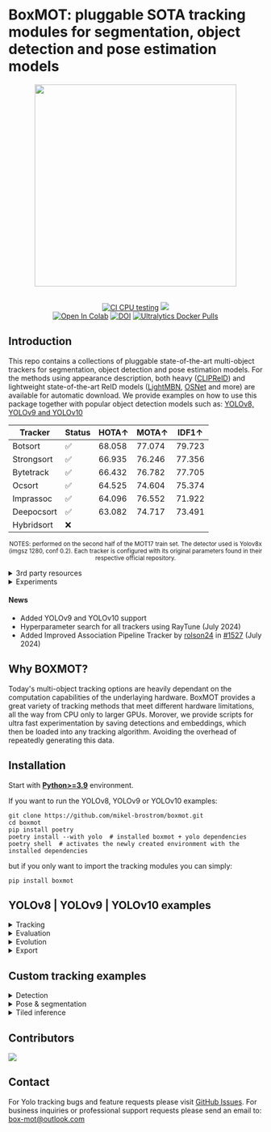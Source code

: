# BoxMOT: pluggable SOTA tracking modules for segmentation, object detection and pose estimation models

<div align="center">
  <p>
  <img src="assets/images/track_all_seg_1280_025conf.gif" width="400"/>
  </p>
  <br>
  <div>
  <a href="https://github.com/mikel-brostrom/yolov8_tracking/actions/workflows/ci.yml"><img src="https://github.com/mikel-brostrom/yolov8_tracking/actions/workflows/ci.yml/badge.svg" alt="CI CPU testing"></a>
  <a href="https://pepy.tech/project/boxmot"><img src="https://static.pepy.tech/badge/boxmot"></a>
  <br>
  <a href="https://colab.research.google.com/drive/18nIqkBr68TkK8dHdarxTco6svHUJGggY?usp=sharing"><img src="https://colab.research.google.com/assets/colab-badge.svg" alt="Open In Colab"></a>
<a href="https://doi.org/10.5281/zenodo.8132989"><img src="https://zenodo.org/badge/DOI/10.5281/zenodo.8132989.svg" alt="DOI"></a>
<a href="https://hub.docker.com/r/boxmot/boxmot"><img src="https://img.shields.io/docker/pulls/boxmot/boxmot?logo=docker" alt="Ultralytics Docker Pulls"></a>

  </div>
</div>

## Introduction

This repo contains a collections of pluggable state-of-the-art multi-object trackers for segmentation, object detection and pose estimation models. For the methods using appearance description, both heavy ([CLIPReID](https://arxiv.org/pdf/2211.13977.pdf)) and lightweight state-of-the-art ReID models ([LightMBN](https://arxiv.org/pdf/2101.10774.pdf), [OSNet](https://arxiv.org/pdf/1905.00953.pdf) and more) are available for automatic download. We provide examples on how to use this package together with popular object detection models such as: [YOLOv8, YOLOv9 and YOLOv10](https://github.com/ultralytics)

<div align="center">

<!-- START TRACKER TABLE -->
| Tracker | Status  | HOTA↑ | MOTA↑ | IDF1↑ |
| ------- | ------- | ----- | ----- | ----- |
| Botsort | ✅ | 68.058 | 77.074 | 79.723 |
| Strongsort | ✅ | 66.935 | 76.246 | 77.356 |
| Bytetrack | ✅ | 66.432 | 76.782 | 77.705 |
| Ocsort | ✅ | 64.525 | 74.604 | 75.374 |
| Imprassoc | ✅ | 64.096 | 76.552 | 71.922 |
| Deepocsort | ✅ | 63.082 | 74.717 | 73.491 |
| Hybridsort | ❌ |  |  |  |

<!-- END TRACKER TABLE -->

<sub> NOTES: performed on the second half of the MOT17 train set. The detector used is Yolov8x (imgsz 1280, conf 0.2). Each tracker is configured with its original parameters found in their respective official repository.</sub>

</div>

</details>

<details>
<summary>3rd party resources</summary>

* [ROS wrapper for boxmot (link to external repository)](https://github.com/KalanaRatnayake/boxmot_ros)&nbsp;
* [Yolov10 Integration with BoxMOT (link to external Notebook)](https://colab.research.google.com/drive/1-QV2TNfqaMsh14w5VxieEyanugVBG14V?usp=drive_link)&nbsp;
* [Yolov8 training (link to external repository)](https://docs.ultralytics.com/modes/train/)&nbsp;
* [ReID model training (link to external repository)](https://kaiyangzhou.github.io/deep-person-reid/user_guide.html)&nbsp;
* [ReID model inference acceleration with Nebullvm (link to external Notebook)](https://colab.research.google.com/drive/1APUZ1ijCiQFBR9xD0gUvFUOC8yOJIvHm?usp=sharing)&nbsp;

  </details>

<details>
<summary>Experiments</summary>

In inverse chronological order:

* [Evaluation of the params evolved for first half of MOT17 on the complete MOT17](https://github.com/mikel-brostrom/Yolov5_StrongSORT_OSNet/wiki/Evaluation-of-the-params-evolved-for-first-half-of-MOT17-on-the-complete-MOT17)

* [Segmentation model vs object detetion model on MOT metrics](https://github.com/mikel-brostrom/Yolov5_StrongSORT_OSNet/wiki/Segmentation-model-vs-object-detetion-model-on-MOT-metrics)

* [Effect of masking objects before feature extraction](https://github.com/mikel-brostrom/Yolov5_StrongSORT_OSNet/wiki/Masked-detection-crops-vs-regular-detection-crops-for-ReID-feature-extraction)

* [conf-thres vs HOTA, MOTA and IDF1](https://github.com/mikel-brostrom/Yolov5_StrongSORT_OSNet/wiki/conf-thres-vs-MOT-metrics)

* [Effect of KF updates ahead for tracks with no associations on MOT17](https://github.com/mikel-brostrom/Yolov5_StrongSORT_OSNet/wiki/Effect-of-KF-updates-ahead-for-tracks-with-no-associations,-on-MOT17)

* [Effect of full images vs 1280 input to StrongSORT on MOT17](https://github.com/mikel-brostrom/Yolov5_StrongSORT_OSNet/wiki/Effect-of-passing-full-image-input-vs-1280-re-scaled-to-StrongSORT-on-MOT17)

* [Effect of different OSNet architectures on MOT16](https://github.com/mikel-brostrom/Yolov5_StrongSORT_OSNet/wiki/OSNet-architecture-performances-on-MOT16)

* [Yolov5 StrongSORT vs BoTSORT vs OCSORT](https://github.com/mikel-brostrom/Yolov5_StrongSORT_OSNet/wiki/StrongSORT-vs-BoTSORT-vs-OCSORT)
    * Yolov5 [BoTSORT](https://arxiv.org/abs/2206.14651) branch: https://github.com/mikel-brostrom/Yolov5_StrongSORT_OSNet/tree/botsort

* [Yolov5 StrongSORT OSNet vs other trackers MOT17](https://github.com/mikel-brostrom/Yolov5_StrongSORT_OSNet/wiki/MOT-17-evaluation-(private-detector))&nbsp;

* [StrongSORT MOT16 ablation study](https://github.com/mikel-brostrom/Yolov5_StrongSORT_OSNet/wiki/Yolov5DeepSORTwithOSNet-vs-Yolov5StrongSORTwithOSNet-ablation-study-on-MOT16)&nbsp;

* [Yolov5 StrongSORT OSNet vs other trackers MOT16 (deprecated)](https://github.com/mikel-brostrom/Yolov5_StrongSORT_OSNet/wiki/MOT-16-evaluation)&nbsp;

  </details>

#### News

* Added YOLOv9 and YOLOv10 support
* Hyperparameter search for all trackers using RayTune (July 2024)
* Added Improved Association Pipeline Tracker by [rolson24](https://github.com/rolson24) in [#1527](https://github.com/mikel-brostrom/boxmot/pull/1527) (July 2024)


## Why BOXMOT?

Today's multi-object tracking options are heavily dependant on the computation capabilities of the underlaying hardware. BoxMOT provides a great variety of tracking methods that meet different hardware limitations, all the way from CPU only to larger GPUs. Morover, we provide scripts for ultra fast experimentation by saving detections and embeddings, which then be loaded into any tracking algorithm. Avoiding the overhead of repeatedly generating this data.

## Installation

Start with [**Python>=3.9**](https://www.python.org/) environment.

If you want to run the YOLOv8, YOLOv9 or YOLOv10 examples:

```
git clone https://github.com/mikel-brostrom/boxmot.git
cd boxmot
pip install poetry
poetry install --with yolo  # installed boxmot + yolo dependencies
poetry shell  # activates the newly created environment with the installed dependencies
```

but if you only want to import the tracking modules you can simply:

```
pip install boxmot
```

## YOLOv8 | YOLOv9 | YOLOv10 examples

<details>
<summary>Tracking</summary>

<details>
<summary>Yolo models</summary>



```bash
$ python tracking/track.py --yolo-model yolov10n      # bboxes only
  python tracking/track.py --yolo-model yolov9s       # bboxes only
  python tracking/track.py --yolo-model yolov8n       # bboxes only
                                        yolov8n-seg   # bboxes + segmentation masks
                                        yolov8n-pose  # bboxes + pose estimation

```

  </details>

<details>
<summary>Tracking methods</summary>

```bash
$ python tracking/track.py --tracking-method deepocsort
                                             strongsort
                                             ocsort
                                             bytetrack
                                             botsort
                                             imprassoc
```

</details>

<details>
<summary>Tracking sources</summary>

Tracking can be run on most video formats

```bash
$ python tracking/track.py --source 0                               # webcam
                                    img.jpg                         # image
                                    vid.mp4                         # video
                                    path/                           # directory
                                    path/*.jpg                      # glob
                                    'https://youtu.be/Zgi9g1ksQHc'  # YouTube
                                    'rtsp://example.com/media.mp4'  # RTSP, RTMP, HTTP stream
```

</details>

<details>
<summary>Select ReID model</summary>

Some tracking methods combine appearance description and motion in the process of tracking. For those which use appearance, you can choose a ReID model based on your needs from this [ReID model zoo](https://kaiyangzhou.github.io/deep-person-reid/MODEL_ZOO). These model can be further optimized for you needs by the [reid_export.py](https://github.com/mikel-brostrom/yolo_tracking/blob/master/boxmot/appearance/reid_export.py) script

```bash
$ python tracking/track.py --source 0 --reid-model lmbn_n_cuhk03_d.pt               # lightweight
                                                   osnet_x0_25_market1501.pt
                                                   mobilenetv2_x1_4_msmt17.engine
                                                   resnet50_msmt17.onnx
                                                   osnet_x1_0_msmt17.pt
                                                   clip_market1501.pt               # heavy
                                                   clip_vehicleid.pt
                                                   ...
```

</details>

<details>
<summary>Filter tracked classes</summary>

By default the tracker tracks all MS COCO classes.

If you want to track a subset of the classes that you model predicts, add their corresponding index after the classes flag,

```bash
python tracking/track.py --source 0 --yolo-model yolov8s.pt --classes 16 17  # COCO yolov8 model. Track cats and dogs, only
```

[Here](https://tech.amikelive.com/node-718/what-object-categories-labels-are-in-coco-dataset/) is a list of all the possible objects that a Yolov8 model trained on MS COCO can detect. Notice that the indexing for the classes in this repo starts at zero

</details>


</details>

<details>
<summary>Evaluation</summary>

Evaluate a combination of detector, tracking method and ReID model on standard MOT dataset or you custom one by

```bash
$ python3 tracking/val.py --benchmark MOT17-mini --yolo-model yolov8n.pt --reid-model osnet_x0_25_msmt17.pt --tracking-method deepocsort --verbose --source ./assets/MOT17-mini/train
$ python3 tracking/val.py --benchmark MOT17      --yolo-model yolov8n.pt --reid-model osnet_x0_25_msmt17.pt --tracking-method ocsort     --verbose --source ./tracking/val_utils/MOT17/train
```

Detections and embeddings are stored for the selected YOLO and ReID model respectively, which then be loaded into any tracking algorithm. Avoiding the overhead of repeatedly generating this data.
</details>


<details>
<summary>Evolution</summary>

We use a fast and elitist multiobjective genetic algorithm for tracker hyperparameter tuning. By default the objectives are: HOTA, MOTA, IDF1. Run it by

```bash
# saves dets and embs under ./runs/dets_n_embs separately for each selected yolo and reid model
$ python tracking/generate_dets_n_embs.py --source ./assets/MOT17-mini/train --yolo-model yolov8n.pt yolov8s.pt --reid-model weights/osnet_x0_25_msmt17.pt
# evolve parameters for specified tracking method using the selected detections and embeddings generated in the previous step
$ python tracking/evolve.py --benchmark MOT17-mini --dets yolov8n --embs osnet_x0_25_msmt17 --n-trials 9 --tracking-method botsort
```

The set of hyperparameters leading to the best HOTA result are written to the tracker's config file.

</details>

<details>
<summary>Export</summary>

We support ReID model export to ONNX, OpenVINO, TorchScript and TensorRT

```bash
# export to ONNX
$ python3 boxmot/appearance/reid_export.py --include onnx --device cpu
# export to OpenVINO
$ python3 boxmot/appearance/reid_export.py --include openvino --device cpu
# export to TensorRT with dynamic input
$ python3 boxmot/appearance/reid_export.py --include engine --device 0 --dynamic
```

The set of hyperparameters leading to the best HOTA result are written to the tracker's config file.

</details>


## Custom tracking examples

<details>
<summary>Detection</summary>

```python
import cv2
import numpy as np
from pathlib import Path

from boxmot import DeepOCSORT


tracker = DeepOCSORT(
    model_weights=Path('osnet_x0_25_msmt17.pt'), # which ReID model to use
    device='cuda:0',
    fp16=False,
)

vid = cv2.VideoCapture(0)

while True:
    ret, im = vid.read()

    # substitute by your object detector, output has to be N X (x, y, x, y, conf, cls)
    dets = np.array([[144, 212, 578, 480, 0.82, 0],
                    [425, 281, 576, 472, 0.56, 65]])

    # Check if there are any detections
    if dets.size > 0:
        tracker.update(dets, im) # --> M X (x, y, x, y, id, conf, cls, ind)
    # If no detections, make prediction ahead
    else:   
        dets = np.empty((0, 6))  # empty N X (x, y, x, y, conf, cls)
        tracker.update(dets, im) # --> M X (x, y, x, y, id, conf, cls, ind)
    tracker.plot_results(im, show_trajectories=True)

    # break on pressing q or space
    cv2.imshow('BoxMOT detection', im)     
    key = cv2.waitKey(1) & 0xFF
    if key == ord(' ') or key == ord('q'):
        break

vid.release()
cv2.destroyAllWindows()
```

</details>


<details>
<summary>Pose & segmentation</summary>

```python
import cv2
import numpy as np
from pathlib import Path

from boxmot import DeepOCSORT


tracker = DeepOCSORT(
    model_weights=Path('osnet_x0_25_msmt17.pt'), # which ReID model to use
    device='cuda:0',
    fp16=True,
)

vid = cv2.VideoCapture(0)

while True:
    ret, im = vid.read()

    keypoints = np.random.rand(2, 17, 3)
    mask = np.random.rand(2, 480, 640)
    # substitute by your object detector, input to tracker has to be N X (x, y, x, y, conf, cls)
    dets = np.array([[144, 212, 578, 480, 0.82, 0],
                    [425, 281, 576, 472, 0.56, 65]])

    tracks = tracker.update(dets, im) # --> M x (x, y, x, y, id, conf, cls, ind)

    # xyxys = tracks[:, 0:4].astype('int') # float64 to int
    # ids = tracks[:, 4].astype('int') # float64 to int
    # confs = tracks[:, 5]
    # clss = tracks[:, 6].astype('int') # float64 to int
    inds = tracks[:, 7].astype('int') # float64 to int

    # in case you have segmentations or poses alongside with your detections you can use
    # the ind variable in order to identify which track is associated to each seg or pose by:
    # masks = masks[inds]
    # keypoints = keypoints[inds]
    # such that you then can: zip(tracks, masks) or zip(tracks, keypoints)

    # break on pressing q or space
    cv2.imshow('BoxMOT segmentation | pose', im)     
    key = cv2.waitKey(1) & 0xFF
    if key == ord(' ') or key == ord('q'):
        break

vid.release()
cv2.destroyAllWindows()
```

</details>

<details>
<summary>Tiled inference</summary>
  
```py
from sahi import AutoDetectionModel
from sahi.predict import get_sliced_prediction
import cv2
import numpy as np
from pathlib import Path
from boxmot import DeepOCSORT


tracker = DeepOCSORT(
    model_weights=Path('osnet_x0_25_msmt17.pt'), # which ReID model to use
    device='cpu',
    fp16=False,
)

detection_model = AutoDetectionModel.from_pretrained(
    model_type='yolov8',
    model_path='yolov8n.pt',
    confidence_threshold=0.5,
    device="cpu",  # or 'cuda:0'
)

vid = cv2.VideoCapture(0)
color = (0, 0, 255)  # BGR
thickness = 2
fontscale = 0.5

while True:
    ret, im = vid.read()

    # get sliced predictions
    result = get_sliced_prediction(
        im,
        detection_model,
        slice_height=256,
        slice_width=256,
        overlap_height_ratio=0.2,
        overlap_width_ratio=0.2
    )
    num_predictions = len(result.object_prediction_list)
    dets = np.zeros([num_predictions, 6], dtype=np.float32)
    for ind, object_prediction in enumerate(result.object_prediction_list):
        dets[ind, :4] = np.array(object_prediction.bbox.to_xyxy(), dtype=np.float32)
        dets[ind, 4] = object_prediction.score.value
        dets[ind, 5] = object_prediction.category.id

    tracks = tracker.update(dets, im) # --> (x, y, x, y, id, conf, cls, ind)

    tracker.plot_results(im, show_trajectories=True)

    # break on pressing q or space
    cv2.imshow('BoxMOT tiled inference', im)     
    key = cv2.waitKey(1) & 0xFF
    if key == ord(' ') or key == ord('q'):
        break

vid.release()
cv2.destroyAllWindows()
```

</details>

## Contributors

<a href="https://github.com/mikel-brostrom/yolo_tracking/graphs/contributors ">
  <img src="https://contrib.rocks/image?repo=mikel-brostrom/yolo_tracking" />
</a>

## Contact

For Yolo tracking bugs and feature requests please visit [GitHub Issues](https://github.com/mikel-brostrom/yolo_tracking/issues).
For business inquiries or professional support requests please send an email to: box-mot@outlook.com
